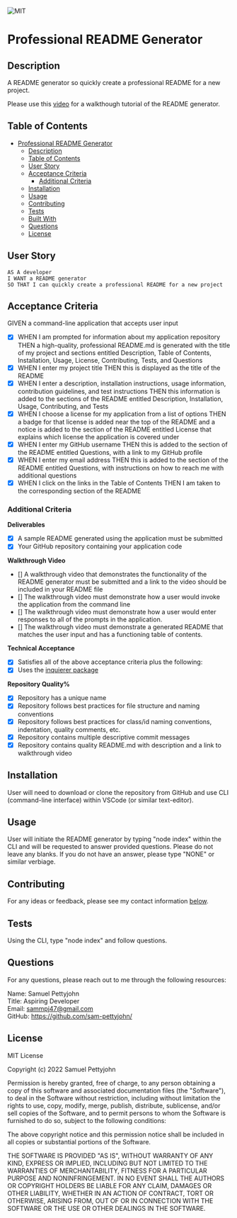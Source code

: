  ![MIT](https://img.shields.io/badge/License-MIT-blue)
# Professional README Generator

## Description

A README generator so quickly create a professional README for a new project.

Please use this [video](instert-link) for a walkthough tutorial of the README generator.

## Table of Contents

- [Professional README Generator](#professional-readme-generator)
  - [Description](#description)
  - [Table of Contents](#table-of-contents)
  - [User Story](#user-story)
  - [Acceptance Criteria](#acceptance-criteria)
    - [Additional Criteria](#additional-criteria)
  - [Installation](#installation)
  - [Usage](#usage)
  - [Contributing](#contributing)
  - [Tests](#tests)
  - [Built With](#built-with)
  - [Questions](#questions)
  - [License](#license)

## User Story
~~~
AS A developer
I WANT a README generator
SO THAT I can quickly create a professional README for a new project
~~~

## Acceptance Criteria

GIVEN a command-line application that accepts user input
- [x] WHEN I am prompted for information about my application repository
THEN a high-quality, professional README.md is generated with the title of my project and sections entitled Description, Table of Contents, Installation, Usage, License, Contributing, Tests, and Questions
- [x] WHEN I enter my project title
THEN this is displayed as the title of the README
- [x] WHEN I enter a description, installation instructions, usage information, contribution guidelines, and test instructions
THEN this information is added to the sections of the README entitled Description, Installation, Usage, Contributing, and Tests
- [x] WHEN I choose a license for my application from a list of options
THEN a badge for that license is added near the top of the README and a notice is added to the section of the README entitled License that explains which license the application is covered under
- [x] WHEN I enter my GitHub username
THEN this is added to the section of the README entitled Questions, with a link to my GitHub profile
- [x] WHEN I enter my email address
THEN this is added to the section of the README entitled Questions, with instructions on how to reach me with additional questions
- [x] WHEN I click on the links in the Table of Contents
THEN I am taken to the corresponding section of the README

### Additional Criteria

**Deliverables**

- [x] A sample README generated using the application must be submitted
- [x] Your GitHub repository containing your application code

**Walkthrough Video**

- [] A walkthrough video that demonstrates the functionality of the README generator must be submitted and a link to the video should be included in your README file
- [] The walkthrough video must demonstrate how a user would invoke the application from the command line
- [] The walkthrough video must demonstrate how a user would enter responses to all of the prompts in the application.
- [] The walkthrough video must demonstrate a generated README that matches the user input and has a functioning table of contents.

**Technical Acceptance**

- [x] Satisfies all of the above acceptance criteria plus the following:
- [x] Uses the [inquierer package](https://www.npmjs.com/package/inquirer)

**Repository Quality%**

- [x] Repository has a unique name
- [x] Repository follows best practices for file structure and naming conventions
- [x] Repository follows best practices for class/id naming conventions, indentation, quality comments, etc.
- [x] Repository contains multiple descriptive commit messages
- [x] Repository contains quality README.md with description and a link to walkthrough video

## Installation

User will need to download or clone the repository from GitHub and use CLI (command-line interface) within VSCode (or similar text-editor).

## Usage

User will initiate the README generator by typing "node index" within the CLI and will be requested to answer provided questions. Please do not leave any blanks. If you do not have an answer, please type "NONE" or similar verbiage.

## Contributing

For any ideas or feedback, please see my contact information [below](#questions).

## Tests

Using the CLI, type "node index" and follow questions.

## Questions

For any questions, please reach out to me through the following resources:

Name: Samuel Pettyjohn <br>
Title: Aspiring Developer <br>
Email: <sammpj47@gmail.com> <br>
GitHub: <https://github.com/sam-pettyjohn/> <br>

## License

MIT License

Copyright (c) 2022 Samuel Pettyjohn
            
Permission is hereby granted, free of charge, to any person obtaining a copy
of this software and associated documentation files (the "Software"), to deal
in the Software without restriction, including without limitation the rights
to use, copy, modify, merge, publish, distribute, sublicense, and/or sell
copies of the Software, and to permit persons to whom the Software is
furnished to do so, subject to the following conditions:
            
The above copyright notice and this permission notice shall be included in all
copies or substantial portions of the Software.
            
THE SOFTWARE IS PROVIDED "AS IS", WITHOUT WARRANTY OF ANY KIND, EXPRESS OR
IMPLIED, INCLUDING BUT NOT LIMITED TO THE WARRANTIES OF MERCHANTABILITY,
FITNESS FOR A PARTICULAR PURPOSE AND NONINFRINGEMENT. IN NO EVENT SHALL THE
AUTHORS OR COPYRIGHT HOLDERS BE LIABLE FOR ANY CLAIM, DAMAGES OR OTHER
LIABILITY, WHETHER IN AN ACTION OF CONTRACT, TORT OR OTHERWISE, ARISING FROM,
OUT OF OR IN CONNECTION WITH THE SOFTWARE OR THE USE OR OTHER DEALINGS IN THE
SOFTWARE. 